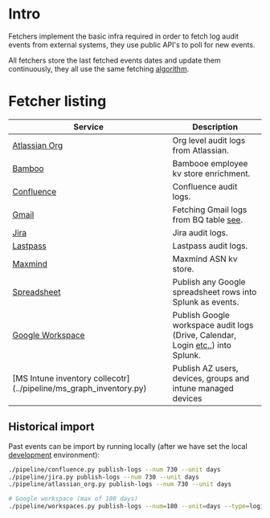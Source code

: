 # Intro

Fetchers implement the basic infra required in order to fetch log audit events from external systems, they use public API's to poll for new events.

All fetchers store the last fetched events dates and update them continuously, they all use the same fetching [algorithm](DOCS/fetch_algorithm.md).


# Fetcher listing

| Service |  Description |
|---------|--------------|
| [Atlassian Org](../pipeline/atlassian_org.py) | Org level audit logs from Atlassian. |
| [Bamboo](../pipeline/bamboo.py) |Bambooe employee kv store enrichment. |
| [Confluence](../pipeline/confluence.py) | Confluence audit logs. |
| [Gmail](../pipeline/gmail.py) |Fetching Gmail logs from BQ table [see](https://support.google.com/a/topic/7233311?hl=en&ref_topic=2683886). |
| [Jira](../pipeline/jira.py) | Jira audit logs. |
| [Lastpass](../pipeline/lastpass.py) | Lastpass audit logs. |
| [Maxmind](../pipeline/maxmind.py) | Maxmind ASN kv store. |
| [Spreadsheet](../pipeline/spreadsheet.py) | Publish any Google spreadsheet rows into Splunk as events. |
| [Google Workspace](../pipeline/workspace.py) | Publish Google workspace audit logs (Drive, Calendar, Login [etc..](https://support.google.com/a/answer/9725452?hl=en&ref_topic=9027054)) into Splunk. |
| [MS Intune inventory collecotr] (../pipeline/ms_graph_inventory.py) | Publish AZ users, devices, groups and intune managed devices |

## Historical import

Past events can be import by running locally (after we have set the local [development](DOCS/development.md) environment):

```bash
./pipeline/confluence.py publish-logs --num 730 --unit days
./pipeline/jira.py publish-logs --num 730 --unit days
./pipeline/atlassian_org.py publish-logs --num 730 --unit days

# Google workspace (max of 180 days)
./pipeline/workspaces.py publish-logs --num=180 --unit=days --type=login
```

